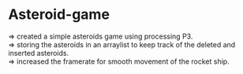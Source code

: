 # Asteroid-game
=> created a simple asteroids game using processing P3.</br>
=> storing the asteroids in an arraylist to keep track of the deleted and inserted asteroids.</br>
=> increased the framerate for smooth movement of the rocket ship.</br>
